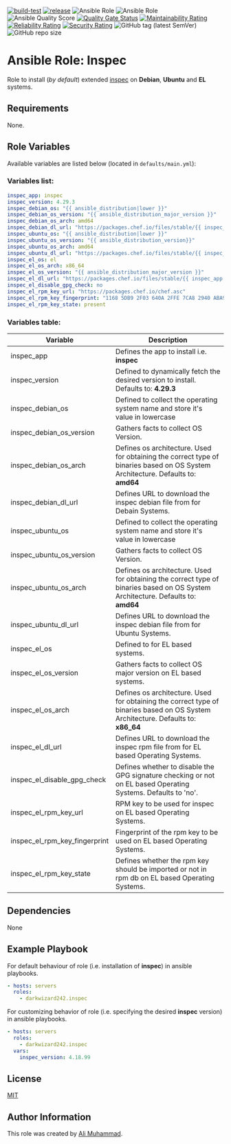 [![build-test](https://github.com/darkwizard242/ansible-role-inspec/workflows/build-and-test/badge.svg?branch=master)](https://github.com/darkwizard242/ansible-role-inspec/actions?query=workflow%3Abuild-and-test) [![release](https://github.com/darkwizard242/ansible-role-inspec/workflows/release/badge.svg)](https://github.com/darkwizard242/ansible-role-inspec/actions?query=workflow%3Arelease) ![Ansible Role](https://img.shields.io/ansible/role/47528?color=dark%20green%20) ![Ansible Role](https://img.shields.io/ansible/role/d/47528?label=role%20downloads) ![Ansible Quality Score](https://img.shields.io/ansible/quality/47528?label=ansible%20quality%20score) [![Quality Gate Status](https://sonarcloud.io/api/project_badges/measure?project=ansible-role-inspec&metric=alert_status)](https://sonarcloud.io/dashboard?id=ansible-role-inspec) [![Maintainability Rating](https://sonarcloud.io/api/project_badges/measure?project=ansible-role-inspec&metric=sqale_rating)](https://sonarcloud.io/dashboard?id=ansible-role-inspec) [![Reliability Rating](https://sonarcloud.io/api/project_badges/measure?project=ansible-role-inspec&metric=reliability_rating)](https://sonarcloud.io/dashboard?id=ansible-role-inspec) [![Security Rating](https://sonarcloud.io/api/project_badges/measure?project=ansible-role-inspec&metric=security_rating)](https://sonarcloud.io/dashboard?id=ansible-role-inspec) ![GitHub tag (latest SemVer)](https://img.shields.io/github/tag/darkwizard242/ansible-role-inspec?label=release) ![GitHub repo size](https://img.shields.io/github/repo-size/darkwizard242/ansible-role-inspec?color=orange&style=flat-square)

# Ansible Role: Inspec

Role to install (_by default_) extended [inspec](https://github.com/inspec/inspec) on **Debian**, **Ubuntu** and **EL** systems.

## Requirements

None.

## Role Variables

Available variables are listed below (located in `defaults/main.yml`):

### Variables list:

```yaml
inspec_app: inspec
inspec_version: 4.29.3
inspec_debian_os: "{{ ansible_distribution|lower }}"
inspec_debian_os_version: "{{ ansible_distribution_major_version }}"
inspec_debian_os_arch: amd64
inspec_debian_dl_url: "https://packages.chef.io/files/stable/{{ inspec_app }}/{{ inspec_version }}/{{ inspec_debian_os }}/{{ inspec_debian_os_version }}/{{ inspec_app }}_{{ inspec_version }}-1_{{ inspec_debian_os_arch }}.deb"
inspec_ubuntu_os: "{{ ansible_distribution|lower }}"
inspec_ubuntu_os_version: "{{ ansible_distribution_version}}"
inspec_ubuntu_os_arch: amd64
inspec_ubuntu_dl_url: "https://packages.chef.io/files/stable/{{ inspec_app }}/{{ inspec_version }}/{{ inspec_debian_os }}/{{ inspec_debian_os_version }}/{{ inspec_app }}_{{ inspec_version }}-1_{{ inspec_debian_os_arch }}.deb"
inspec_el_os: el
inspec_el_os_arch: x86_64
inspec_el_os_version: "{{ ansible_distribution_major_version }}"
inspec_el_dl_url: "https://packages.chef.io/files/stable/{{ inspec_app }}/{{ inspec_version }}/{{ inspec_el_os }}/{{ inspec_el_os_version }}/{{ inspec_app }}-{{ inspec_version }}-1.el{{ inspec_el_os_version }}.{{ inspec_el_os_arch }}.rpm"
inspec_el_disable_gpg_check: no
inspec_el_rpm_key_url: "https://packages.chef.io/chef.asc"
inspec_el_rpm_key_fingerprint: "1168 5DB9 2F03 640A 2FFE 7CA8 2940 ABA9 83EF 826A"
inspec_el_rpm_key_state: present
```

### Variables table:

Variable                      | Description
----------------------------- | ---------------------------------------------------------------------------------------------------------------------------------
inspec_app                    | Defines the app to install i.e. **inspec**
inspec_version                | Defined to dynamically fetch the desired version to install. Defaults to: **4.29.3**
inspec_debian_os              | Defined to collect the operating system name and store it's value in lowercase
inspec_debian_os_version      | Gathers facts to collect OS Version.
inspec_debian_os_arch         | Defines os architecture. Used for obtaining the correct type of binaries based on OS System Architecture. Defaults to: **amd64**
inspec_debian_dl_url          | Defines URL to download the inspec debian file from for Debain Systems.
inspec_ubuntu_os              | Defined to collect the operating system name and store it's value in lowercase
inspec_ubuntu_os_version      | Gathers facts to collect OS Version.
inspec_ubuntu_os_arch         | Defines os architecture. Used for obtaining the correct type of binaries based on OS System Architecture. Defaults to: **amd64**
inspec_ubuntu_dl_url          | Defines URL to download the inspec debian file from for Ubuntu Systems.
inspec_el_os                  | Defined to for EL based systems.
inspec_el_os_version          | Gathers facts to collect OS major version on EL based systems.
inspec_el_os_arch             | Defines os architecture. Used for obtaining the correct type of binaries based on OS System Architecture. Defaults to: **x86_64**
inspec_el_dl_url              | Defines URL to download the inspec rpm file from for EL based Operating Systems.
inspec_el_disable_gpg_check   | Defines whether to disable the GPG signature checking or not on EL based Operating Systems. Defaults to 'no'.
inspec_el_rpm_key_url         | RPM key to be used for inspec on EL based Operating Systems.
inspec_el_rpm_key_fingerprint | Fingerprint of the rpm key to be used on EL based Operating Systems.
inspec_el_rpm_key_state       | Defines whether the rpm key should be imported or not in rpm db on EL based Operating Systems.

## Dependencies

None

## Example Playbook

For default behaviour of role (i.e. installation of **inspec**) in ansible playbooks.

```yaml
- hosts: servers
  roles:
    - darkwizard242.inspec
```

For customizing behavior of role (i.e. specifying the desired **inspec** version) in ansible playbooks.

```yaml
- hosts: servers
  roles:
    - darkwizard242.inspec
  vars:
    inspec_version: 4.18.99
```

## License

[MIT](https://github.com/darkwizard242/ansible-role-inspec/blob/master/LICENSE)

## Author Information

This role was created by [Ali Muhammad](https://www.linkedin.com/in/ali-muhammad-759791130/).
